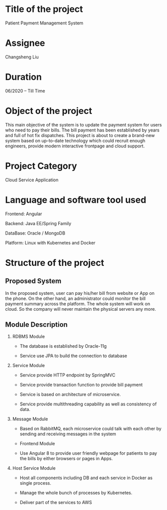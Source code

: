 # Title of the project  

Patient Payment Management System



 # Assignee

Changsheng Liu



# Duration 

06/2020 – Till Time

 

# Object of the project

This main objective of the system is to update the payment system for users who need to pay their bills. The bill payment has been established by years and full of hot fix dispatches. This project is about to create a brand-new system based on up-to-date technology which could recruit enough engineers, provide modern interactive frontpage and cloud support. 

 

# Project Category

Cloud Service Application 

 

# Language and software tool used 

 

Frontend: Angular 

 

Backend: Java EE/Spring Family

 

DataBase: Oracle / MongoDB

 

Platform: Linux with Kubernetes and Docker 

 

# Structure of the project

## Proposed System

In the proposed system, user can pay his/her bill from website or App on the phone. On the other hand, an administrator could monitor the bill payment summary across the platform. The whole system will work on cloud. So the company will never maintain the physical servers any more. 

 

## Module Description

1. RDBMS Module

   - The database is established by Oracle-11g

   - Service use JPA to build the connection to database

2. Service Module

   - Service provide HTTP endpoint by SpringMVC

   - Service provide transaction function to provide bill payment

   - Service is based on architecture of microservice.

   - Service provide multithreading capability as well as consistency of data.

3. Message Module 

   - Based on RabbitMQ, each microservice could talk with each other by sending and receiving messages in the system

   - Frontend Module 

   - Use Angular 8 to provide user friendly webpage for patients to pay the bills by either browsers or pages in Apps.

4. Host Service Module

   - Host all components including DB and each service in Docker as single process.

   - Manage the whole bunch of processes by Kubernetes. 

   - Deliver part of the services to AWS
